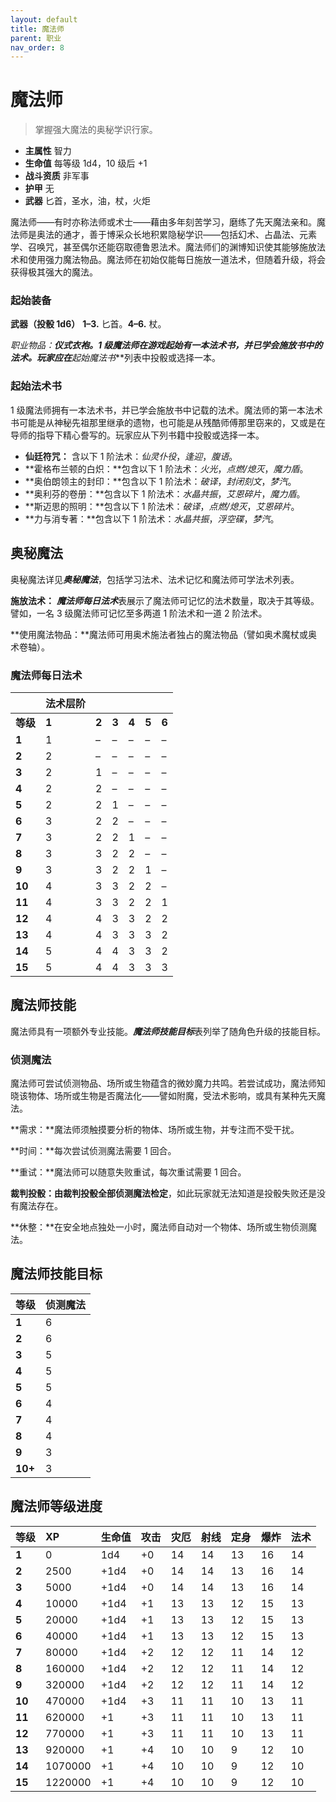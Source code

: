 ```yaml
---
layout: default
title: 魔法师
parent: 职业
nav_order: 8
---
```


# 魔法师

> 掌握强大魔法的奥秘学识行家。

- **主属性**	智力
- **生命值**	每等级 1d4，10 级后 +1
- **战斗资质**	非军事
- **护甲**	无
- **武器**	匕首，圣水，油，杖，火炬

魔法师——有时亦称法师或术士——藉由多年刻苦学习，磨练了先天魔法亲和。魔法师是奥法的通才，善于博采众长地积累隐秘学识——包括幻术、占晶法、元素学、召唤咒，甚至偶尔还能窃取德鲁恩法术。魔法师们的渊博知识使其能够施放法术和使用强力魔法物品。魔法师在初始仅能每日施放一道法术，但随着升级，将会获得极其强大的魔法。

### 起始装备

**武器（投骰 1d6）** **1–3.** 匕首。**4–6.** 杖。

**职业物品：**仪式衣袍。1 级魔法师在游戏起始有一本法术书，并已学会施放书中的法术。玩家应在***起始魔法书***列表中投骰或选择一本。

### 起始法术书

1 级魔法师拥有一本法术书，并已学会施放书中记载的法术。魔法师的第一本法术书可能是从神秘先祖那里继承的遗物，也可能是从残酷师傅那里窃来的，又或是在导师的指导下精心誊写的。玩家应从下列书籍中投骰或选择一本。

- **仙廷符咒：** 含以下 1 阶法术：*仙灵仆役*，*逢迎*，*腹语*。
- **霍格布兰顿的白炽：**包含以下 1 阶法术：*火光*，*点燃/熄灭*，*魔力盾*。
- **奥伯朗领主的封印：**包含以下 1 阶法术：*破译*，*封闭刻文*，*梦汽*。
- **奥利芬的卷册：**包含以下 1 阶法术：*水晶共振*，*艾恩碎片*，*魔力盾*。
- **斯迈思的照明：**包含以下 1 阶法术：*破译*，*点燃/熄灭*，*艾恩碎片*。
- **力与消专著：**包含以下 1 阶法术：*水晶共振*，*浮空碟*，*梦汽*。

## 奥秘魔法

奥秘魔法详见***奥秘魔法***，包括学习法术、法术记忆和魔法师可学法术列表。

**施放法术：** ***魔法师每日法术***表展示了魔法师可记忆的法术数量，取决于其等级。譬如，一名 3 级魔法师可记忆至多两道 1 阶法术和一道 2 阶法术。

**使用魔法物品：**魔法师可用奥术施法者独占的魔法物品（譬如奥术魔杖或奥术卷轴）。

### 魔法师每日法术

|       | **法术层阶** |      |      |      |      |      |
| :---- | :--------- | :--- | :--- | :--- | :--- | :--- |
| **等级** | **1** | **2** | **3** | **4** | **5** | **6** |
| **1** | 1 | – | – | – | – | – |
| **2** | 2 | – | – | – | – | – |
| **3** | 2 | 1 | – | – | – | – |
| **4** | 2 | 2 | – | – | – | – |
| **5** | 2 | 2 | 1 | – | – | – |
| **6** | 3 | 2 | 2 | – | – | – |
| **7** | 3 | 2 | 2 | 1 | – | – |
| **8** | 3 | 3 | 2 | 2 | – | – |
| **9** | 3 | 3 | 2 | 2 | 1 | – |
| **10** | 4 | 3 | 3 | 2 | 2 | – |
| **11** | 4 | 3 | 3 | 2 | 2 | 1 |
| **12** | 4 | 4 | 3 | 3 | 2 | 2 |
| **13** | 4 | 4 | 3 | 3 | 3 | 2 |
| **14** | 5 | 4 | 4 | 3 | 3 | 2 |
| **15** | 5 | 4 | 4 | 3 | 3 | 3 |

## 魔法师技能

魔法师具有一项额外专业技能。***魔法师技能目标***表列举了随角色升级的技能目标。

### 侦测魔法

魔法师可尝试侦测物品、场所或生物蕴含的微妙魔力共鸣。若尝试成功，魔法师知晓该物体、场所或生物是否魔法化——譬如附魔，受法术影响，或具有某种先天魔法。

**需求：**魔法师须触摸要分析的物体、场所或生物，并专注而不受干扰。

**时间：**每次尝试侦测魔法需要 1 回合。

**重试：**魔法师可以随意失败重试，每次重试需要 1 回合。

**裁判投骰：**由裁判投骰全部**侦测魔法检定**，如此玩家就无法知道是投骰失败还是没有魔法存在。

**休整：**在安全地点独处一小时，魔法师自动对一个物体、场所或生物侦测魔法。

## 魔法师技能目标

| **等级** | **侦测魔法** |
| :---- | :----------- |
| **1** | 6 |
| **2** | 6 |
| **3** | 5 |
| **4** | 5 |
| **5** | 5 |
| **6** | 4 |
| **7** | 4 |
| **8** | 4 |
| **9** | 3 |
| **10+** | 3 |

## 魔法师等级进度

| **等级** | **XP** | **生命值** | **攻击** | **灾厄** | **射线** | **定身** | **爆炸** | **法术** |
| :----- | :-------- | :--------- | :----- | :--- | :--- | :--- | :---- | :---- |
| **1** | 0 | 1d4 | +0 | 14 | 14 | 13 | 16 | 14 |
| **2** | 2500 | +1d4 | +0 | 14 | 14 | 13 | 16 | 14 |
| **3** | 5000 | +1d4 | +0 | 14 | 14 | 13 | 16 | 14 |
| **4** | 10000 | +1d4 | +1 | 13 | 13 | 12 | 15 | 13 |
| **5** | 20000 | +1d4 | +1 | 13 | 13 | 12 | 15 | 13 |
| **6** | 40000 | +1d4 | +1 | 13 | 13 | 12 | 15 | 13 |
| **7** | 80000 | +1d4 | +2 | 12 | 12 | 11 | 14 | 12 |
| **8** | 160000 | +1d4 | +2 | 12 | 12 | 11 | 14 | 12 |
| **9** | 320000 | +1d4 | +2 | 12 | 12 | 11 | 14 | 12 |
| **10** | 470000 | +1d4 | +3 | 11 | 11 | 10 | 13 | 11 |
| **11** | 620000 | +1 | +3 | 11 | 11 | 10 | 13 | 11 |
| **12** | 770000 | +1 | +3 | 11 | 11 | 10 | 13 | 11 |
| **13** | 920000 | +1 | +4 | 10 | 10 | 9 | 12 | 10 |
| **14** | 1070000 | +1 | +4 | 10 | 10 | 9 | 12 | 10 |
| **15** | 1220000 | +1 | +4 | 10 | 10 | 9 | 12 | 10 |
